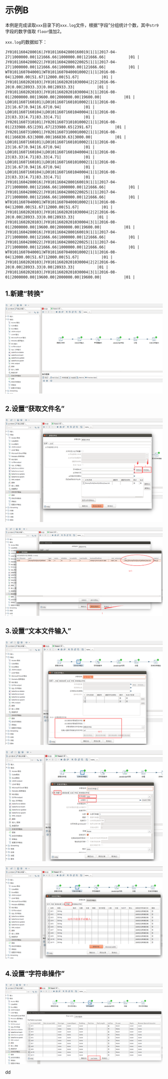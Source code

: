 示例B
================================================================================
本例是完成读取`xxx`目录下的`xxx.log`文件，根据“字段”分组统计个数，其中`str9`字段的数字值取
`floor`值加2。

`xxx.log`的数据如下：
```
JY01011604280016|JY010116042800160019|1|1|2017-04-27|1000000.00|121666.66|1000000.00|121666.66|          |01 |
JY01011604280022|JY010116042800220025|1|1|2017-04-27|1000000.00|121666.66|1000000.00|121666.66|          |01 |
WT01011607040001|WT010116070400010002|1|1|2016-08-04|12000.00|51.67|12000.00|51.67|          |01 |
JY01011602020103|JY010116020201030004|2|2|2016-06-20|0.00|28933.33|0.00|28933.33|          |01 |
JY01011602020103|JY010116020201030004|3|1|2016-08-01|2000000.00|19600.00|2000000.00|19600.00|          |01 |
LD01011607160101|LD010116071601010002|1|1|2016-08-23|16.67|0.94|16.67|0.94|          |01 |
LD01011607160104|LD010116071601040004|1|1|2016-08-23|83.33|4.71|83.33|4.71|          |01 |
JY02011607310101|JY020116073101010002|1|1|2016-08-01|233980.65|2391.67|233980.65|2391.67|          |01 |
JY02011607310001|JY020116073100010002|1|1|2016-08-01|166830.63|3000.00|166830.63|3000.00|          |01 |
LD01011607160101|LD010116071601010002|1|1|2016-08-23|16.67|0.94|16.67|0.94|          |01 |
LD01011607160104|LD010116071601040004|1|1|2016-08-23|83.33|4.71|83.33|4.71|          |01 |
LD01011607160101|LD010116071601010002|1|1|2016-08-23|16.67|0.94|16.67|0.94|          |01 |
LD01011607160104|LD010116071601040004|1|1|2016-08-23|83.33|4.71|83.33|4.71|          |01 |
JY01011604280016|JY010116042800160019|1|1|2017-04-27|1000000.00|121666.66|1000000.00|121666.66|          |01 |
JY01011604280022|JY010116042800220025|1|1|2017-04-27|1000000.00|121666.66|1000000.00|121666.66|          |01 |
WT01011607040001|WT010116070400010002|1|1|2016-08-04|12000.00|51.67|12000.00|51.67|          |01 |
JY01011602020103|JY010116020201030004|2|2|2016-06-20|0.00|28933.33|0.00|28933.33|          |01 |
JY01011602020103|JY010116020201030004|3|1|2016-08-01|2000000.00|19600.00|2000000.00|19600.00|          |01 |
JY01011604280016|JY010116042800160019|1|1|2017-04-27|1000000.00|121666.66|1000000.00|121666.66|          |01 |
JY01011604280022|JY010116042800220025|1|1|2017-04-27|1000000.00|121666.66|1000000.00|121666.66|          |01 |
WT01011607040001|WT010116070400010002|1|1|2016-08-04|12000.00|51.67|12000.00|51.67|          |01 |
JY01011602020103|JY010116020201030004|2|2|2016-06-20|0.00|28933.33|0.00|28933.33|          |01 |
JY01011602020103|JY010116020201030004|3|1|2016-08-01|2000000.00|19600.00|2000000.00|19600.00|          |01 |
```

## 1.新建“转换”

![转换3](img/22.png)

## 2.设置“获取文件名”

![设置获取文件名1](img/23.png)

![设置获取文件名1](img/24.png)

## 3.设置“文本文件输入”

![设置文本文件输入1](img/25.png)

![设置文本文件输入2](img/26.png)

![设置文本文件输入3](img/27.png)

## 4.设置“字符串操作”

![设置字符串操作](img/28.png)





































dd
